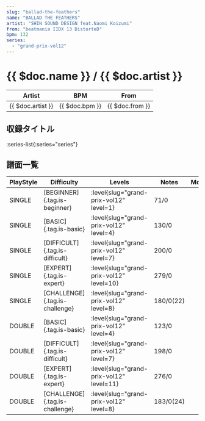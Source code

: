 ```yaml
---
slug: "ballad-the-feathers"
name: "BALLAD THE FEATHERS"
artist: "SHIN SOUND DESIGN feat.Naomi Koizumi"
from: "beatmania IIDX 13 DistorteD"
bpm: 132
series:
  - "grand-prix-vol12"
---
```


# {{ $doc.name }} / {{ $doc.artist }}

|Artist|BPM|From|
|------|---|----|
|{{ $doc.artist }}|{{ $doc.bpm }}|{{ $doc.from }}|

## 収録タイトル

:series-list{:series="series"}

## 譜面一覧

|PlayStyle|Difficulty|Levels|Notes|Movie|
|---------|----------|------|-----|-----|
|SINGLE|[BEGINNER]{.tag.is-beginner}|<div class="field is-grouped is-grouped-multiline"> :level{slug="grand-prix-vol12" level=1}</div>|71/0||
|SINGLE|[BASIC]{.tag.is-basic}|<div class="field is-grouped is-grouped-multiline"> :level{slug="grand-prix-vol12" level=4}</div>|130/0||
|SINGLE|[DIFFICULT]{.tag.is-difficult}|<div class="field is-grouped is-grouped-multiline"> :level{slug="grand-prix-vol12" level=7}</div>|200/0||
|SINGLE|[EXPERT]{.tag.is-expert}|<div class="field is-grouped is-grouped-multiline"> :level{slug="grand-prix-vol12" level=10}</div>|279/0||
|SINGLE|[CHALLENGE]{.tag.is-challenge}|<div class="field is-grouped is-grouped-multiline"> :level{slug="grand-prix-vol12" level=8}</div>|180/0(22)||
|DOUBLE|[BASIC]{.tag.is-basic}|<div class="field is-grouped is-grouped-multiline"> :level{slug="grand-prix-vol12" level=4}</div>|123/0||
|DOUBLE|[DIFFICULT]{.tag.is-difficult}|<div class="field is-grouped is-grouped-multiline"> :level{slug="grand-prix-vol12" level=7}</div>|198/0||
|DOUBLE|[EXPERT]{.tag.is-expert}|<div class="field is-grouped is-grouped-multiline"> :level{slug="grand-prix-vol12" level=11}</div>|276/0||
|DOUBLE|[CHALLENGE]{.tag.is-challenge}|<div class="field is-grouped is-grouped-multiline"> :level{slug="grand-prix-vol12" level=8}</div>|183/0(24)||
